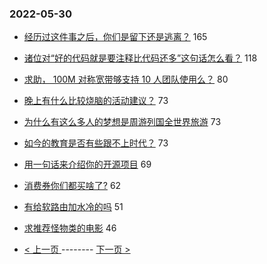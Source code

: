 ### 2022-05-30 
- [经历过这件事之后，你们是留下还是逃离？](https://www.v2ex.com/t/856160) 165
- [诸位对“好的代码就是要注释比代码还多”这句话怎么看？](https://www.v2ex.com/t/856135) 118
- [求助， 100M 对称宽带够支持 10 人团队使用么？](https://www.v2ex.com/t/856136) 80
- [晚上有什么比较烧脑的活动建议？](https://www.v2ex.com/t/856110) 73
- [为什么有这么多人的梦想是周游列国全世界旅游](https://www.v2ex.com/t/856166) 73
- [如今的教育是否有些跟不上时代？](https://www.v2ex.com/t/856196) 73
- [用一句话来介绍你的开源项目](https://www.v2ex.com/t/856083) 69
- [消费券你们都买啥了?](https://www.v2ex.com/t/856122) 62
- [有给软路由加水冷的吗](https://www.v2ex.com/t/856142) 51
- [求推荐怪物类的电影](https://www.v2ex.com/t/856072) 46 

- [ < 上一页 ](https://github.com/able8/v2ex-hot-record/blob/master/2022-05-29.md) -------- [ 下一页 > ](https://github.com/able8/v2ex-hot-record/blob/master/2022-05-31.md)